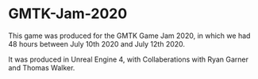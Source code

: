 # GMTK-Jam-2020


This game was produced for the GMTK Game Jam 2020, in which we had 48 hours between July 10th 2020 and July 12th 2020.


It was produced in Unreal Engine 4, with Collaberations with Ryan Garner and Thomas Walker.
